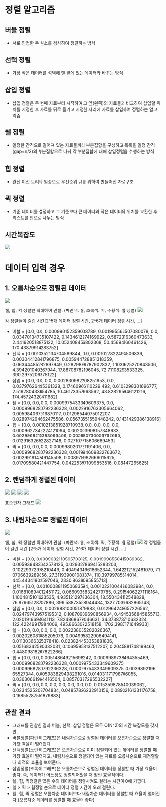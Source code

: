 # 정렬 알고리즘

## 버블 정렬
- 서로 인접한 두 원소를 검사하여 정렬하는 방식

## 선택 정렬
- 가장 작은 데이터를 석택해 맨 앞에 있는 데이터와 바꾸는 방식

## 삽입 정렬
- 삽입 정렬은 두 번째 자료부터 시작하여 그 앞(왼쪽)의 자료들과 비교하여 삽입할 위치를 지정한 후 자료를 뒤로 옮기고 지정한 자리에 자료를 삽입하여 정렬하는 알고리즘

## 쉘 정렬
- 일정한 간격으로 떨어져 있는 자료들끼리 부분집합을 구성하고 목록을 일정 간격(gap=n/2)의 부분집합으로 나눠 각 부분집합에 대해 삽입정렬을 수행하는 방식

## 힙 정렬
- 완전 이진 트리의 일종으로 우선순위 큐를 위하여 만들어진 자료구조

## 퀵 정렬
- 기준 데이터를 설정하고 그 기준보다 큰 데이터와 작은 데이터의 위치를 교환한 후 리스트를 반으로 나누는 방식

## 시간복잡도
<img src="bigO.png">

# 데이터 입력 경우

## 1. 오름차순으로 정렬된 데이터
<img src='best.png'>

쉘, 힙, 퀵 정렬만 확대하여 관찰: (파란색: 쉘, 초록색: 퀵, 주황색: 힙 정렬)
<img src='best_shq.png'>

각 정렬들이 걸린 시간[2^5개 데이터 정렬 시간, 2^6개 데이터 정렬 시간, ...]
- 버블 = [0.0, 0.0, 0.000990152359008789, 0.001995563507080078, 0.0, 0.03470134735107422, 0.1434612274169922, 0.5872316360473633, 2.441920518875122, 10.052408456802368, 50.45694160461426, 170.43879914283752] 
- 선택 = [0.0010352134704589844, 0.0, 0.001027822494506836, 0.00304412841796875, 0.005944728851318359, 0.06344485282897949, 0.2829899787902832, 1.1031625270843506, 4.394201040267944, 17.88708782196045, 72.71108293533325, 390.2975206375122]
- 삽입 = [0.0, 0.0, 0.0, 0.002830982208251953, 0.0, 0.03797626495361328, 0.17460966110229 492, 0.6108298301696777, 2.519280433654785, 10.46173357963562, 43.828295946121216, 174.45724320411682] 
- 쉘 = [0.0, 0.0, 0.0, 0.0009975433349609375, 0.0, 0.0009968280792236328, 0.0029916763305664062, 0.005984067916870117, 0.01296544075012207, 0.028974294662475586, 0.05673551559448242, 0.1431429386138916] 
- 힙 = [0.0, 0.0010213851928710938, 0.0, 0.0, 0.0, 0.0, 0.0009627342224121094, 0.002003908157348633, 0.0029969215393066406, 0.005980730056762695, 0.012916326522827148, 0.027107715606689453]
- 퀵 = [0.0, 0.0, 0.0, 0.0009980201721191406, 0.0, 0.0009968280792236328, 0.001994609832763672, 0.002991914749145508, 0.008975982666015625, 0.01709580421447754, 0.042253971099853516, 0.08447265625] 

## 2. 랜덤하게 정렬된 데이터
<img src='random1.png'>
<img src='random2.png'>
<img src='random3.png'>
<img src='random_avg.png'>

표준편차 그래프
<img src='standard.png'>

## 3. 내림차순으로 정렬된 데이터
<img src='worst.png'>

쉘, 힙, 퀵 정렬만 확대하여 관찰: (파란색: 쉘, 초록색: 퀵, 주황색: 힙 정렬)
<img src='worst_shq.png'>
각 정렬들이 걸린 시간 [2^5개 데이터 정렬 시간, 2^6개 데이터 정렬 시간, ...]
- 버블 = [0.0, 0.0009632110595703125, 0.0019998550415039062, 0.005939483642578125, 0.029327869415283203, 0.10229372978210449, 0.40494346618652344, 1.642212152481079, 7.1 0706639289856, 27.311939001083374, 110.39799785614014, 445.44341802597046, 2330.8638095855713] 
- 선택 = [0.0, 0.0010008811950683594, 0.0010221004486083984, 0.0, 0.016810894012451172, 0.06609368324279785, 0.29154062271118164, 1.1004815101623535, 4.935121297836304, 18.550434112548828, 76.87665128707886, 399.58873558044434, 1327.7039682865143] 
- 삽입 = [0.0, 0.0, 0.002988100051879883, 0.012964248657226562, 0.024797439575195312, 0.10870909690856934, 0.4945356845855713, 2.0201916694641113, 7.824868679046631, 34.373873710632324, 122.42249917984009, 495.8663022518158, 1702.3987171649933] 
- 쉘 = [0.0, 0.0, 0.0, 0.0, 0.002238035202026367, 0.002026081085205078, 0.004995822906494141, 0.01130366325378418, 0.023824453353881836, 0.05168342590332031, 0.10695958137512207, 0.2045881748199463, 0.44809818267822266] 
- 힙 = [0.0, 0.0, 0.005148649215698242, 0.0009989738464355469, 0.0009968280792236328, 0.0009975433349609375, 0.0009968280792236328, 0.0009975433349609375, 0.0039892196 65527344, 0.005983829498291016, 0.014031171798706055, 0.03630661964416504, 0.08570337295532227]
- 퀵 = [0.0, 0.0, 0.0, 0.0, 0.0, 0.0, 0.0, 0.0, 0.015359878540039062, 0.0234525203704834, 0.04857826232910156, 0.08932161331176758, 0.16855287551879883]


## 관찰 결과
- 그래프를 관찰한 결과 버블, 선택, 삽입 정렬은 모두 O(N^2)의 시간 복잡도를 갖지만, 
- 버블정렬(파란색 그래프)은 내림차순으로 정렬된 데이터를 오름차순으로 정렬할 때 가장 효율이 떨어진다.
- 선택정렬(노란색 그래프)은 오름차순으로 이미 정렬되어 있는 데이터를 정렬할 때 가장 효율이 떨어지고, 내림차순으로 정렬되어 있는 자료를 오름차순으로 재정렬할 때 최적의 효율을 보여준다.
- 삽입정렬(초록색 그래프)은 오름차순으로 정렬된 데이터를 정렬할 때 가장 효율이 좋다. 즉, 데이터가 어느정도 정렬되어있을 때 훨씬 효율적이다.
- 쉘, 힙, 퀵정렬은 많은 수의 데이터를 정렬시켜도 걸리는 시간이 0에 가깝다.
- 쉘 > 퀵 > 힙정렬 순으로 데이터 정렬 시간이 오래 걸린다.
- 쉘, 힙, 퀵 정렬은 오름차순 데이터보다 내림차순 데이터를 정렬할 때 효율이 떨어진다.(오름차순 데이터를 정렬할 때 효율이 좋다)
